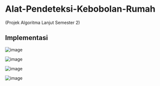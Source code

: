 # Alat-Pendeteksi-Kebobolan-Rumah
(Projek Algoritma Lanjut Semester 2)

## Implementasi
![image](https://github.com/alversonn/Alat-Pendeteksi-Kebobolan-Rumah/assets/114342945/a1b6a359-6834-43c0-b2f2-55f6f5900193)

![image](https://github.com/alversonn/Alat-Pendeteksi-Kebobolan-Rumah/assets/114342945/8d4078ab-f10f-4353-8d2b-a11321a3188a)

![image](https://github.com/alversonn/Alat-Pendeteksi-Kebobolan-Rumah/assets/114342945/eab14e16-2fb0-458a-8ab5-c44de6586bf6)

![image](https://github.com/alversonn/Alat-Pendeteksi-Kebobolan-Rumah/assets/114342945/773d8c0f-6e61-441f-ba81-df7aae9d617e)
